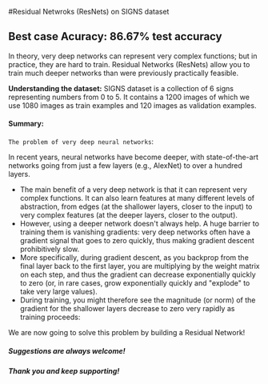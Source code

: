 #Residual Netwroks (ResNets) on SIGNS dataset
## Best case Acuracy: 86.67% test accuracy

In theory, very deep networks can represent very complex functions; but in practice, they are hard to train. Residual Networks (ResNets) allow you to train much deeper networks than were previously practically feasible.

**Understanding the dataset:**
SIGNS dataset is a collection of 6 signs representing numbers from 0 to 5. It contains a 1200 images of which we use 1080 images as train examples and 120 images as validation examples.

#### Summary:

`The problem of very deep neural networks`:

In recent years, neural networks have become deeper, with state-of-the-art networks going from just a few layers (e.g., AlexNet) to over a hundred layers.

- The main benefit of a very deep network is that it can represent very complex functions. It can also learn features at many different levels of abstraction, from edges (at the shallower layers, closer to the input) to very complex features (at the deeper layers, closer to the output).
- However, using a deeper network doesn't always help. A huge barrier to training them is vanishing gradients: very deep networks often have a gradient signal that goes to zero quickly, thus making gradient descent prohibitively slow.
- More specifically, during gradient descent, as you backprop from the final layer back to the first layer, you are multiplying by the weight matrix on each step, and thus the gradient can decrease exponentially quickly to zero (or, in rare cases, grow exponentially quickly and "explode" to take very large values).
- During training, you might therefore see the magnitude (or norm) of the gradient for the shallower layers decrease to zero very rapidly as training proceeds:

We are now going to solve this problem by building a Residual Network!

##### Suggestions are always welcome!
##### Thank you and keep supporting!
